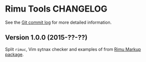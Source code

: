 # Rimu Tools CHANGELOG

See the [Git commit log](https://github.com/srackham/rimu-tools/commits/)
for more detailed information.

## Version 1.0.0 (2015-??-??)
Split `rimuc`, Vim sytnax checker and examples of from [Rimu Markup package](https://github.com/srackham/rimu).
